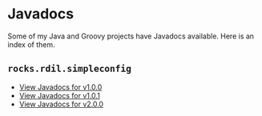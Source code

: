 # Javadocs

Some of my Java and Groovy projects have Javadocs available. Here is an index of them.

## `rocks.rdil.simpleconfig`

- [View Javadocs for v1.0.0](rocks/rdil/simpleconfig/1.0.0/)
- [View Javadocs for v1.0.1](rocks/rdil/simpleconfig/1.0.1/)
- [View Javadocs for v2.0.0](rocks/rdil/simpleconfig/2.0.0/)
